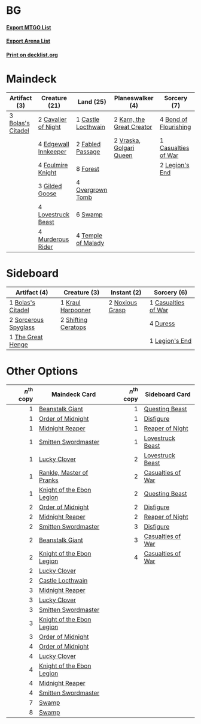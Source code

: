 # BG

#### [Export MTGO List](../collection/BG/BG.txt)
#### [Export Arena List](../collection/BG/BG_arena.txt)
#### [Print on decklist.org](http://decklist.org/?deckmain=3%09Bolas's%20Citadel%0A4%09Bond%20of%20Flourishing%0A1%09Castle%20Locthwain%0A1%09Casualties%20of%20War%0A2%09Cavalier%20of%20Night%0A4%09Edgewall%20Innkeeper%0A2%09Fabled%20Passage%0A8%09Forest%0A4%09Foulmire%20Knight%0A3%09Gilded%20Goose%0A2%09Karn,%20the%20Great%20Creator%0A2%09Legion's%20End%0A4%09Lovestruck%20Beast%0A4%09Murderous%20Rider%0A4%09Overgrown%20Tomb%0A6%09Swamp%0A4%09Temple%20of%20Malady%0A2%09Vraska,%20Golgari%20Queen&deckside=1%09Bolas's%20Citadel%0A1%09Casualties%20of%20War%0A4%09Duress%0A1%09Kraul%20Harpooner%0A1%09Legion's%20End%0A2%09Noxious%20Grasp%0A2%09Shifting%20Ceratops%0A2%09Sorcerous%20Spyglass%0A1%09The%20Great%20Henge)
# Maindeck

|                                        Artifact (3)                                        |                                         Creature (21)                                         |                                          Land (25)                                          |                                          Planeswalker (4)                                          |                                          Sorcery (7)                                           |
|--------------------------------------------------------------------------------------------|-----------------------------------------------------------------------------------------------|---------------------------------------------------------------------------------------------|----------------------------------------------------------------------------------------------------|------------------------------------------------------------------------------------------------|
|3 [Bolas's Citadel](http://gatherer.wizards.com/Pages/Card/Details.aspx?multiverseid=461006)|2 [Cavalier of Night](http://gatherer.wizards.com/Pages/Card/Details.aspx?multiverseid=466848) |1 [Castle Locthwain](http://gatherer.wizards.com/Pages/Card/Details.aspx?multiverseid=473203)|2 [Karn, the Great Creator](http://gatherer.wizards.com/Pages/Card/Details.aspx?multiverseid=460928)|4 [Bond of Flourishing](http://gatherer.wizards.com/Pages/Card/Details.aspx?multiverseid=461082)|
|                                                                                            |4 [Edgewall Innkeeper](http://gatherer.wizards.com/Pages/Card/Details.aspx?multiverseid=473113)|2 [Fabled Passage](http://gatherer.wizards.com/Pages/Card/Details.aspx?multiverseid=473206)  |2 [Vraska, Golgari Queen](http://gatherer.wizards.com/Pages/Card/Details.aspx?multiverseid=452963)  |1 [Casualties of War](http://gatherer.wizards.com/Pages/Card/Details.aspx?multiverseid=461114)  |
|                                                                                            |4 [Foulmire Knight](http://gatherer.wizards.com/Pages/Card/Details.aspx?multiverseid=473052)   |8 [Forest](http://gatherer.wizards.com/Pages/Card/Details.aspx?multiverseid=439860)          |                                                                                                    |2 [Legion's End](http://gatherer.wizards.com/Pages/Card/Details.aspx?multiverseid=466860)       |
|                                                                                            |3 [Gilded Goose](http://gatherer.wizards.com/Pages/Card/Details.aspx?multiverseid=473122)      |4 [Overgrown Tomb](http://gatherer.wizards.com/Pages/Card/Details.aspx?multiverseid=405103)  |                                                                                                    |                                                                                                |
|                                                                                            |4 [Lovestruck Beast](http://gatherer.wizards.com/Pages/Card/Details.aspx?multiverseid=473127)  |6 [Swamp](http://gatherer.wizards.com/Pages/Card/Details.aspx?multiverseid=439858)           |                                                                                                    |                                                                                                |
|                                                                                            |4 [Murderous Rider](http://gatherer.wizards.com/Pages/Card/Details.aspx?multiverseid=473059)   |4 [Temple of Malady](http://gatherer.wizards.com/Pages/Card/Details.aspx?multiverseid=380515)|                                                                                                    |                                                                                                |


# Sideboard

|                                         Artifact (4)                                          |                                         Creature (3)                                         |                                       Instant (2)                                        |                                         Sorcery (6)                                          |
|-----------------------------------------------------------------------------------------------|----------------------------------------------------------------------------------------------|------------------------------------------------------------------------------------------|----------------------------------------------------------------------------------------------|
|1 [Bolas's Citadel](http://gatherer.wizards.com/Pages/Card/Details.aspx?multiverseid=461006)   |1 [Kraul Harpooner](http://gatherer.wizards.com/Pages/Card/Details.aspx?multiverseid=452886)  |2 [Noxious Grasp](http://gatherer.wizards.com/Pages/Card/Details.aspx?multiverseid=466864)|1 [Casualties of War](http://gatherer.wizards.com/Pages/Card/Details.aspx?multiverseid=461114)|
|2 [Sorcerous Spyglass](http://gatherer.wizards.com/Pages/Card/Details.aspx?multiverseid=435407)|2 [Shifting Ceratops](http://gatherer.wizards.com/Pages/Card/Details.aspx?multiverseid=466948)|                                                                                          |4 [Duress](http://gatherer.wizards.com/Pages/Card/Details.aspx?multiverseid=14557)            |
|1 [The Great Henge](http://gatherer.wizards.com/Pages/Card/Details.aspx?multiverseid=473123)   |                                                                                              |                                                                                          |1 [Legion's End](http://gatherer.wizards.com/Pages/Card/Details.aspx?multiverseid=466860)     |


# Other Options

|*n*<sup>th</sup> copy|                                           Maindeck Card                                            |*n*<sup>th</sup> copy|                                       Sideboard Card                                       |
|--------------------:|----------------------------------------------------------------------------------------------------|--------------------:|--------------------------------------------------------------------------------------------|
|                    1|[Beanstalk Giant](http://gatherer.wizards.com/Pages/Card/Details.aspx?multiverseid=473111)          |                    1|[Questing Beast](http://gatherer.wizards.com/Pages/Card/Details.aspx?multiverseid=473133)   |
|                    1|[Order of Midnight](http://gatherer.wizards.com/Pages/Card/Details.aspx?multiverseid=473061)        |                    1|[Disfigure](http://gatherer.wizards.com/Pages/Card/Details.aspx?multiverseid=442076)        |
|                    1|[Midnight Reaper](http://gatherer.wizards.com/Pages/Card/Details.aspx?multiverseid=452827)          |                    1|[Reaper of Night](http://gatherer.wizards.com/Pages/Card/Details.aspx?multiverseid=473064)  |
|                    1|[Smitten Swordmaster](http://gatherer.wizards.com/Pages/Card/Details.aspx?multiverseid=473067)      |                    1|[Lovestruck Beast](http://gatherer.wizards.com/Pages/Card/Details.aspx?multiverseid=473127) |
|                    1|[Lucky Clover](http://gatherer.wizards.com/Pages/Card/Details.aspx?multiverseid=473188)             |                    2|[Lovestruck Beast](http://gatherer.wizards.com/Pages/Card/Details.aspx?multiverseid=473127) |
|                    1|[Rankle, Master of Pranks](http://gatherer.wizards.com/Pages/Card/Details.aspx?multiverseid=473063) |                    2|[Casualties of War](http://gatherer.wizards.com/Pages/Card/Details.aspx?multiverseid=461114)|
|                    1|[Knight of the Ebon Legion](http://gatherer.wizards.com/Pages/Card/Details.aspx?multiverseid=466859)|                    2|[Questing Beast](http://gatherer.wizards.com/Pages/Card/Details.aspx?multiverseid=473133)   |
|                    2|[Order of Midnight](http://gatherer.wizards.com/Pages/Card/Details.aspx?multiverseid=473061)        |                    2|[Disfigure](http://gatherer.wizards.com/Pages/Card/Details.aspx?multiverseid=442076)        |
|                    2|[Midnight Reaper](http://gatherer.wizards.com/Pages/Card/Details.aspx?multiverseid=452827)          |                    2|[Reaper of Night](http://gatherer.wizards.com/Pages/Card/Details.aspx?multiverseid=473064)  |
|                    2|[Smitten Swordmaster](http://gatherer.wizards.com/Pages/Card/Details.aspx?multiverseid=473067)      |                    3|[Disfigure](http://gatherer.wizards.com/Pages/Card/Details.aspx?multiverseid=442076)        |
|                    2|[Beanstalk Giant](http://gatherer.wizards.com/Pages/Card/Details.aspx?multiverseid=473111)          |                    3|[Casualties of War](http://gatherer.wizards.com/Pages/Card/Details.aspx?multiverseid=461114)|
|                    2|[Knight of the Ebon Legion](http://gatherer.wizards.com/Pages/Card/Details.aspx?multiverseid=466859)|                    4|[Casualties of War](http://gatherer.wizards.com/Pages/Card/Details.aspx?multiverseid=461114)|
|                    2|[Lucky Clover](http://gatherer.wizards.com/Pages/Card/Details.aspx?multiverseid=473188)             |                     |                                                                                            |
|                    2|[Castle Locthwain](http://gatherer.wizards.com/Pages/Card/Details.aspx?multiverseid=473203)         |                     |                                                                                            |
|                    3|[Midnight Reaper](http://gatherer.wizards.com/Pages/Card/Details.aspx?multiverseid=452827)          |                     |                                                                                            |
|                    3|[Lucky Clover](http://gatherer.wizards.com/Pages/Card/Details.aspx?multiverseid=473188)             |                     |                                                                                            |
|                    3|[Smitten Swordmaster](http://gatherer.wizards.com/Pages/Card/Details.aspx?multiverseid=473067)      |                     |                                                                                            |
|                    3|[Knight of the Ebon Legion](http://gatherer.wizards.com/Pages/Card/Details.aspx?multiverseid=466859)|                     |                                                                                            |
|                    3|[Order of Midnight](http://gatherer.wizards.com/Pages/Card/Details.aspx?multiverseid=473061)        |                     |                                                                                            |
|                    4|[Order of Midnight](http://gatherer.wizards.com/Pages/Card/Details.aspx?multiverseid=473061)        |                     |                                                                                            |
|                    4|[Lucky Clover](http://gatherer.wizards.com/Pages/Card/Details.aspx?multiverseid=473188)             |                     |                                                                                            |
|                    4|[Knight of the Ebon Legion](http://gatherer.wizards.com/Pages/Card/Details.aspx?multiverseid=466859)|                     |                                                                                            |
|                    4|[Midnight Reaper](http://gatherer.wizards.com/Pages/Card/Details.aspx?multiverseid=452827)          |                     |                                                                                            |
|                    4|[Smitten Swordmaster](http://gatherer.wizards.com/Pages/Card/Details.aspx?multiverseid=473067)      |                     |                                                                                            |
|                    7|[Swamp](http://gatherer.wizards.com/Pages/Card/Details.aspx?multiverseid=439858)                    |                     |                                                                                            |
|                    8|[Swamp](http://gatherer.wizards.com/Pages/Card/Details.aspx?multiverseid=439858)                    |                     |                                                                                            |

